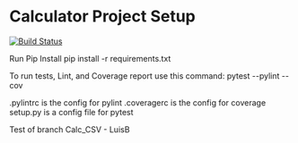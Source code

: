 # Calculator Project Setup
[![Build Status](https://app.travis-ci.com/LuisB3/calc2.svg?branch=part2)](https://app.travis-ci.com/LuisB3/calc2)

Run Pip Install
pip install -r requirements.txt

To run tests, Lint, and Coverage report use this command:
pytest  --pylint --cov

.pylintrc is the config for pylint
.coveragerc is the config for coverage
setup.py is a config file for pytest

Test of branch Calc_CSV - LuisB